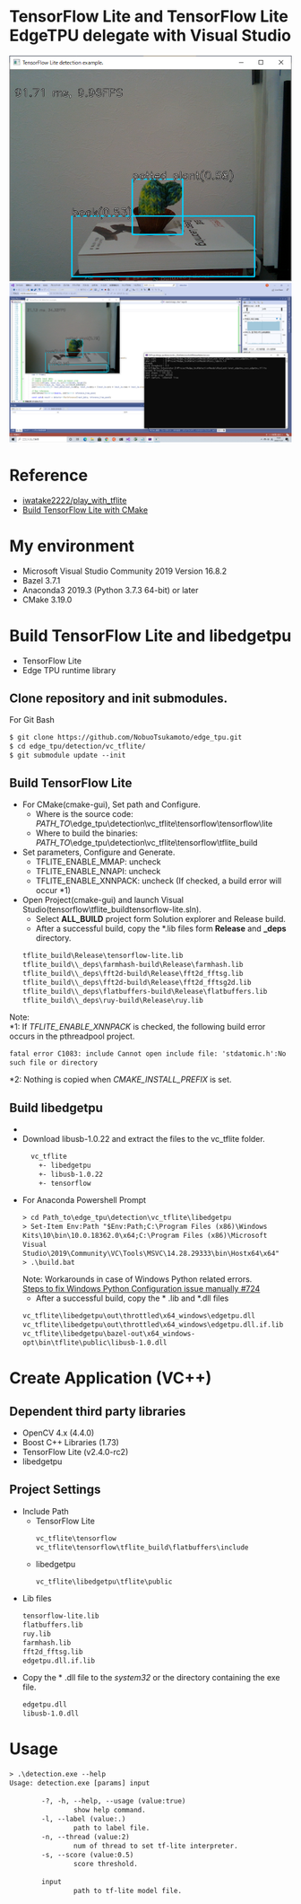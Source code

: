 
# TensorFlow Lite and TensorFlow Lite EdgeTPU delegate with Visual Studio
![Image](g3doc/img/1.png)
![Image](g3doc/img/2.png)

# Reference
- [iwatake2222/play_with_tflite](https://github.com/iwatake2222/play_with_tflite)
- [Build TensorFlow Lite with CMake](https://github.com/tensorflow/tensorflow/tree/v2.4.0-rc2/tensorflow/lite/tools/cmake)


# My environment
- Microsoft Visual Studio Community 2019 Version 16.8.2
- Bazel 3.7.1
- Anaconda3 2019.3 (Python 3.7.3 64-bit) or later 
- CMake 3.19.0

# Build TensorFlow Lite and libedgetpu
- TensorFlow Lite
- Edge TPU runtime library

## Clone repository and init submodules.
For Git Bash
```
$ git clone https://github.com/NobuoTsukamoto/edge_tpu.git
$ cd edge_tpu/detection/vc_tflite/
$ git submodule update --init
```

## Build TensorFlow Lite
- For CMake(cmake-gui), Set path and Configure.
  - Where is the source code:<br>*PATH_TO*\edge_tpu\detection\vc_tflite\tensorflow\tensorflow\lite
  - Where to build the binaries:<br>*PATH_TO*\edge_tpu\detection\vc_tflite\tensorflow\tflite_build
- Set parameters, Configure and Generate.  
  - TFLITE_ENABLE_MMAP: uncheck
  - TFLITE_ENABLE_NNAPI: uncheck
  - TFLITE_ENABLE_XNNPACK: uncheck (If checked, a build error will occur *1)
- Open Project(cmake-gui) and launch Visual Studio(tensorflow\tflite_buildtensorflow-lite.sln). 
  - Select **ALL_BUILD** project form Solution explorer and Release build.
  - After a successful build, copy the *.lib files form **Release** and **_deps** directory.<br>
  ```
  tflite_build\Release\tensorflow-lite.lib
  tflite_build\\_deps\farmhash-build\Release\farmhash.lib
  tflite_build\\_deps\fft2d-build\Release\fft2d_fftsg.lib
  tflite_build\\_deps\fft2d-build\Release\fft2d_fftsg2d.lib
  tflite_build\\_deps\flatbuffers-build\Release\flatbuffers.lib
  tflite_build\\_deps\ruy-build\Release\ruy.lib
  ```

Note:  
*1: If *TFLITE_ENABLE_XNNPACK* is checked, the following build error occurs in the pthreadpool project.
```
fatal error C1083: include Cannot open include file: 'stdatomic.h':No such file or directory
```
*2: Nothing is copied when *CMAKE_INSTALL_PREFIX* is set.

## Build libedgetpu
- 
- Download libusb-1.0.22 and extract the files to the vc_tflite folder.
  ```
    vc_tflite
      +- libedgetpu
      +- libusb-1.0.22
      +- tensorflow
  ```
- For Anaconda Powershell Prompt
  ```
  > cd Path_to\edge_tpu\detection\vc_tflite\libedgetpu
  > Set-Item Env:Path "$Env:Path;C:\Program Files (x86)\Windows Kits\10\bin\10.0.18362.0\x64;C:\Program Files (x86)\Microsoft Visual Studio\2019\Community\VC\Tools\MSVC\14.28.29333\bin\Hostx64\x64"
  > .\build.bat
  ```
  Note: Workarounds in case of Windows Python related errors.  
[Steps to fix Windows Python Configuration issue manually #724](https://github.com/google/mediapipe/issues/724#issue-622686030)
  - After a successful build, copy the * .lib and *.dll files
  ```
  vc_tflite\libedgetpu\out\throttled\x64_windows\edgetpu.dll
  vc_tflite\libedgetpu\out\throttled\x64_windows\edgetpu.dll.if.lib
  vc_tflite\libedgetpu\bazel-out\x64_windows-opt\bin\tflite\public\libusb-1.0.dll
  ```

# Create Application (VC++)
## Dependent third party libraries
- OpenCV 4.x (4.4.0)
- Boost C++ Libraries (1.73)
- TensorFlow Lite (v2.4.0-rc2)
- libedgetpu

## Project Settings
- Include Path
  - TensorFlow Lite
    ```
    vc_tflite\tensorflow
    vc_tflite\tensorflow\tflite_build\flatbuffers\include
    ```
  - libedgetpu
    ```
    vc_tflite\libedgetpu\tflite\public
    ```
- Lib files
  ```
  tensorflow-lite.lib
  flatbuffers.lib
  ruy.lib
  farmhash.lib
  fft2d_fftsg.lib
  edgetpu.dll.if.lib
  ```
- Copy the * .dll file to the *system32* or the directory containing the exe file.
  ```
  edgetpu.dll
  libusb-1.0.dll
  ```
# Usage
```
> .\detection.exe --help
Usage: detection.exe [params] input

        -?, -h, --help, --usage (value:true)
                show help command.
        -l, --label (value:.)
                path to label file.
        -n, --thread (value:2)
                num of thread to set tf-lite interpreter.
        -s, --score (value:0.5)
                score threshold.

        input
                path to tf-lite model file.
```
